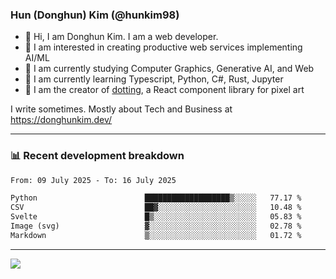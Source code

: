 ### Hun (Donghun) Kim (@hunkim98)

- 👋 Hi, I am Donghun Kim. I am a web developer. 
- 🤔 I am interested in creating productive web services implementing AI/ML
- 🔭 I am currently studying Computer Graphics, Generative AI, and Web 
- 🌱 I am currently learning Typescript, Python, C#, Rust, Jupyter
- 🎨 I am the creator of [dotting](https://github.com/hunkim98/dotting), a React component library for pixel art

I write sometimes. Mostly about Tech and Business at https://donghunkim.dev/

---
### 📊 Recent development breakdown
<!--START_SECTION:waka-->

```txt
From: 09 July 2025 - To: 16 July 2025

Python                        ███████████████████▒░░░░░   77.17 %
CSV                           ██▓░░░░░░░░░░░░░░░░░░░░░░   10.48 %
Svelte                        █▒░░░░░░░░░░░░░░░░░░░░░░░   05.83 %
Image (svg)                   ▓░░░░░░░░░░░░░░░░░░░░░░░░   02.78 %
Markdown                      ▒░░░░░░░░░░░░░░░░░░░░░░░░   01.72 %
```

<!--END_SECTION:waka-->
---

<!-- <div align='center'> -->
  <img align="center" src="https://github-readme-stats.vercel.app/api?username=hunkim98&theme=dark&show_icons=true"/>
<!-- </div> -->
<!--
**hunkim98/hunkim98** is a ✨ _special_ ✨ repository because its `README.md` (this file) appears on your GitHub profile.

Here are some ideas to get you started:

- 🔭 I’m currently working on ...
- 🌱 I’m currently learning ...
- 👯 I’m looking to collaborate on ...
- 🤔 I’m looking for help with ...
- 💬 Ask me about ...
- 📫 How to reach me: ...
- 😄 Pronouns: ...
- ⚡ Fun fact: ...
-->
